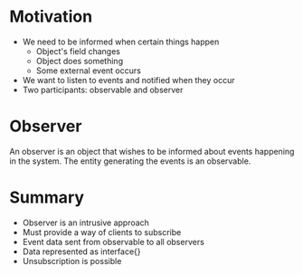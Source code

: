 # Motivation

- We need to be informed when certain things happen
  - Object's field changes
  - Object does something
  - Some external event occurs
- We want to listen to events and notified when they occur
- Two participants: observable and observer

# Observer

An observer is an object that wishes to be informed about events happening in the system. The entity generating the events is an observable.

# Summary

- Observer is an intrusive approach
- Must provide a way of clients to subscribe
- Event data sent from observable to all observers
- Data represented as interface{}
- Unsubscription is possible

